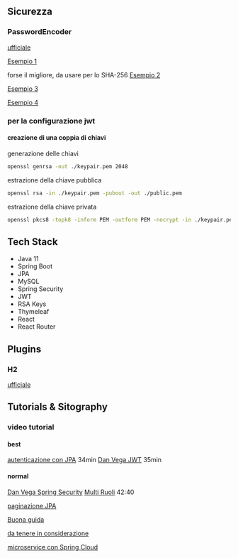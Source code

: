 

## Sicurezza

### PasswordEncoder
[ufficiale](https://www.baeldung.com/spring-security-5-password-storage)

[Esempio 1](https://www.dontpanicblog.co.uk/2022/03/14/spring-security-delegating-password-encoder/)

forse il migliore, da usare per lo SHA-256
[Esempio 2](https://springhow.com/spring-security-password-encoder/)

[Esempio 3](https://blog.marcosbarbero.com/password-encoder-migration-spring-security-5/)

[Esempio 4](https://howtodoinjava.com/spring-security/password-encoders/)



### per la configurazione jwt
#### creazione di una coppia di chiavi

generazione delle chiavi
```bash
openssl genrsa -out ./keypair.pem 2048
```

estrazione della chiave pubblica
```bash
openssl rsa -in ./keypair.pem -pubout -out ./public.pem
```

estrazione della chiave privata
```bash
openssl pkcs8 -topk8 -inform PEM -outform PEM -nocrypt -in ./keypair.pem -out ./private.pem
```

## Tech Stack
- Java 11
- Spring Boot
- JPA
- MySQL
- Spring Security
- JWT
- RSA Keys
- Thymeleaf
- React
- React Router


## Plugins

### H2
[ufficiale](https://www.baeldung.com/spring-boot-h2-database)


## Tutorials & Sitography

### video tutorial

#### best
[autenticazione con JPA](https://www.youtube.com/watch?v=awcCiqBO36E)
34min
[Dan Vega JWT](https://www.youtube.com/watch?v=KYNR5js2cXE)
35min

#### normal
[Dan Vega Spring Security](https://www.youtube.com/watch?v=d7ZmZFbE_qY)
[Multi Ruoli](https://www.youtube.com/watch?v=ErwPP7xLwDY)
42:40


[paginazione JPA](https://www.danvega.dev/blog/2022/05/12/spring-data-jpa-pagination/)

[Buona guida](https://www.baeldung.com/role-and-privilege-for-spring-security-registration)

[da tenere in considerazione](https://stackoverflow.com/questions/44046154/multiple-home-pages-for-different-roles-in-spring-security)

[microservice con Spring Cloud](https://www.youtube.com/watch?v=p485kUNpPvE)
